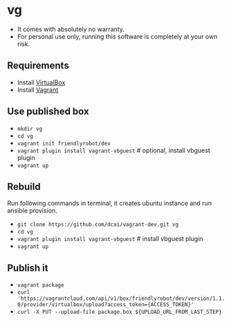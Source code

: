 # vg

- It comes with absolutely no warranty.
- For personal use only, running this software is completely at your own risk.

## Requirements

- Install [VirtualBox](https://www.virtualbox.org/wiki/Downloads)
- Install [Vagrant](https://www.vagrantup.com/downloads.html)


## Use published box

- `mkdir vg`
- `cd vg`
- `vagrant init friendlyrobot/dev`
- `vagrant plugin install vagrant-vbguest` # optional, install vbguest plugin
- `vagrant up`

## Rebuild

 Run following commands in terminal, it creates ubuntu instance and run ansible provision.

- `git clone https://github.com/dcai/vagrant-dev.git vg`
- `cd vg`
- `vagrant plugin install vagrant-vbguest` # install vbguest plugin
- `vagrant up`


## Publish it

- `vagrant package`
- `curl 'https://vagrantcloud.com/api/v1/box/friendlyrobot/dev/version/1.1.0/provider/virtualbox/upload?access_token={ACCESS_TOKEN}'`
- `curl -X PUT --upload-file package.box ${UPLOAD_URL_FROM_LAST_STEP}`
